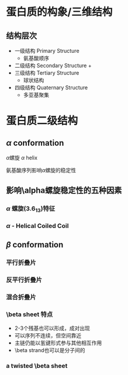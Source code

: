  # 蛋白质的构象/三维结构
## 结构层次
+ 一级结构 Primary Structure
	+ 氨基酸顺序
+ 二级结构 Secondary Structure
	+ 
+ 三级结构 Tertiary Structure
	+ 球状结构
+ 四级结构 Quaternary Structure
	+ 多亚基聚集

# 蛋白质二级结构

## $\alpha$ conformation
$\alpha$螺旋 $\alpha$ helix

氨基酸序列影响$\alpha$螺旋的稳定性


## 影响\alpha螺旋稳定性的五种因素


### $\alpha$ 螺旋$(3.6_{13})$特征

### $\alpha$ - Helical Coiled Coil

## $\beta$ conformation

### 平行折叠片

### 反平行折叠片

### 混合折叠片

### \beta sheet 特点

+ 2-3个残基也可以形成，成对出现
+ 可以序列不连续，但空间靠近
+ 主链仍能以氢键形式参与其他相互作用
+ \beta strand也可以是分子间的

### a twisted \beta sheet 
